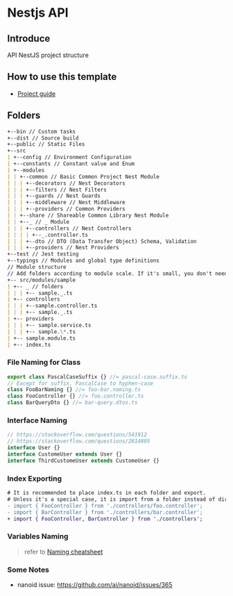 # Nestjs API

## Introduce

API NestJS project structure

## How to use this template

- [Project guide](GUIDE.md)

## Folders

```markdown
+--bin // Custom tasks
+--dist // Source build
+--public // Static Files
+--src
| +--config // Environment Configuration
| +--constants // Constant value and Enum
| +--modules
| | +--common // Basic Common Project Nest Module
| | | +--decorators // Nest Decorators
| | | +--filters // Nest Filters
| | | +--guards // Nest Guards
| | | +--middleware // Nest Middleware
| | | +--providers // Common Providers
| | +--share // Shareable Common Library Nest Module
| | +--_ // _ Module
| | | +--controllers // Nest Controllers
| | | | +--_.controller.ts
| | | +--dto // DTO (Data Transfer Object) Schema, Validation
| | | +--providers // Nest Providers
+--test // Jest testing
+--typings // Modules and global type definitions
// Module structure
// Add folders according to module scale. If it's small, you don't need to add folders.
+-- src/modules/sample
| +-- _ // folders
| | | +-- sample._.ts
| +-- controllers
| | | +--sample.controller.ts
| | | +-- sample._.ts
| +-- providers
| | | +-- sample.service.ts
| | | +-- sample.\*.ts
| +-- sample.module.ts
| +-- index.ts
```

### File Naming for Class

```ts
export class PascalCaseSuffix {} //= pascal-case.suffix.ts
// Except for suffix, PascalCase to hyphen-case
class FooBarNaming {} //= foo-bar.naming.ts
class FooController {} //= foo.controller.ts
class BarQueryDto {} //= bar-query.dtos.ts
```

### Interface Naming

```ts
// https://stackoverflow.com/questions/541912
// https://stackoverflow.com/questions/2814805
interface User {}
interface CustomeUser extends User {}
interface ThirdCustomeUser extends CustomeUser {}
```

### Index Exporting

```diff
# It is recommended to place index.ts in each folder and export.
# Unless it's a special case, it is import from a folder instead of directly from a file.
- import { FooController } from './controllers/foo.controller';
- import { BarController } from './controllers/bar.controller';
+ import { FooController, BarController } from './controllers';
```

### Variables Naming

> refer to [Naming cheatsheet](https://github.com/kettanaito/naming-cheatsheet)

### Some Notes

- nanoid issue: https://github.com/ai/nanoid/issues/365
